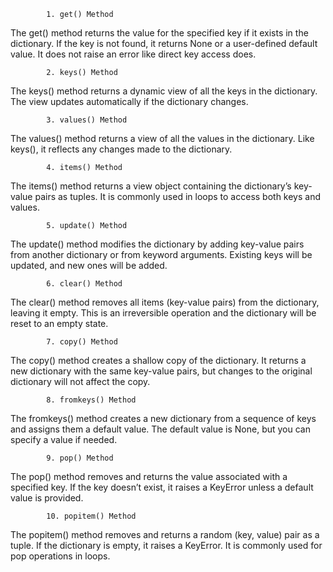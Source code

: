             1. get() Method
The get() method returns the value for the specified key if it exists in the dictionary. If the key is not found, it returns None or a user-defined default value. It does not raise an error like direct key access does.


            2. keys() Method
The keys() method returns a dynamic view of all the keys in the dictionary. The view updates automatically if the dictionary changes.


            3. values() Method
The values() method returns a view of all the values in the dictionary. Like keys(), it reflects any changes made to the dictionary.


            4. items() Method
The items() method returns a view object containing the dictionary’s key-value pairs as tuples. It is commonly used in loops to access both keys and values.


            5. update() Method
The update() method modifies the dictionary by adding key-value pairs from another dictionary or from keyword arguments. Existing keys will be updated, and new ones will be added.


            6. clear() Method
The clear() method removes all items (key-value pairs) from the dictionary, leaving it empty. This is an irreversible operation and the dictionary will be reset to an empty state.


            7. copy() Method
The copy() method creates a shallow copy of the dictionary. It returns a new dictionary with the same key-value pairs, but changes to the original dictionary will not affect the copy.


            8. fromkeys() Method
The fromkeys() method creates a new dictionary from a sequence of keys and assigns them a default value. The default value is None, but you can specify a value if needed.


            9. pop() Method
The pop() method removes and returns the value associated with a specified key. If the key doesn’t exist, it raises a KeyError unless a default value is provided.


            10. popitem() Method
The popitem() method removes and returns a random (key, value) pair as a tuple. If the dictionary is empty, it raises a KeyError. It is commonly used for pop operations in loops.